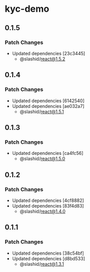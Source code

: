# kyc-demo

## 0.1.5

### Patch Changes

- Updated dependencies [23c3445]
  - @slashid/react@1.5.2

## 0.1.4

### Patch Changes

- Updated dependencies [6142540]
- Updated dependencies [ae032a7]
  - @slashid/react@1.5.1

## 0.1.3

### Patch Changes

- Updated dependencies [ca4fc56]
  - @slashid/react@1.5.0

## 0.1.2

### Patch Changes

- Updated dependencies [4cf8882]
- Updated dependencies [83f4d83]
  - @slashid/react@1.4.0

## 0.1.1

### Patch Changes

- Updated dependencies [38c54bf]
- Updated dependencies [d8bd533]
  - @slashid/react@1.3.1
